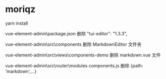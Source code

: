 # moriqz
yarn install

vue-element-admin\package.json 删除 "tui-editor": "1.3.3",

vue-element-admin\src\components 删除 MarkdownEditor 文件夹

vue-element-admin\src\views\components-demo 删除 markdown.vue 文件

vue-element-admin\src\router\modules components.js 删除 {path: 'markdown',...}
